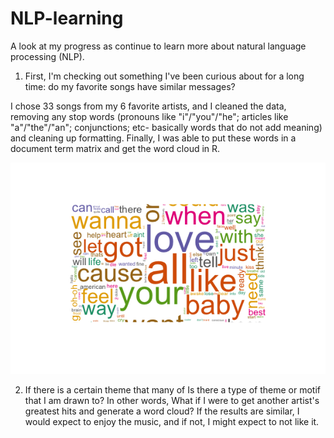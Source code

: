 # NLP-learning
A look at my progress as continue to learn more about natural language processing (NLP).

1. First, I'm checking out something I've been curious about for a long time: do my favorite songs have similar messages? 

I chose 33 songs from my 6 favorite artists, and I cleaned the data, removing any stop words (pronouns like "i"/"you"/"he"; articles like "a"/"the"/"an"; conjunctions; etc- basically words that do not add meaning) and cleaning up formatting. Finally, I was able to put these words in a document term matrix and get the word cloud in R.

![Test Image 1](WordCloud_Aggregate_Attempt1.png)



2. If there is a certain theme that many of Is there a type of theme or motif that I am drawn to? In other words, What if I were to get another artist's greatest hits and generate a word cloud? If the results are similar, I would expect to enjoy the music, and if not, I might expect to not like it.
